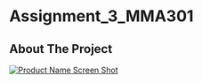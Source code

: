 # Assignment_3_MMA301

<!-- ABOUT THE PROJECT -->

## About The Project

[![Product Name Screen Shot][product-screenshot]](https://example.com)

[product-screenshot]: images/Untitled-1.jpg
